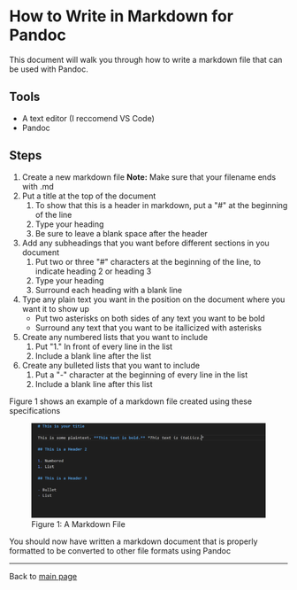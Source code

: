 # How to Write in Markdown for Pandoc

This document will walk you through how to write a markdown file that can be used with Pandoc.

## Tools

- A text editor (I reccomend VS Code)
- Pandoc

## Steps

1. Create a new markdown file
    **Note:** Make sure that your filename ends with .md
2. Put a title at the top of the document
    1. To show that this is a header in markdown, put a "#" at the beginning of the line
    2. Type your heading
    3. Be sure to leave a blank space after the header
3. Add any subheadings that you want before different sections in you document
    1. Put two or three "#" characters at the beginning of the line, to indicate heading 2 or heading 3
    2. Type your heading
    3. Surround each heading with a blank line
4. Type any plain text you want in the position on the document where you want it to show up
    - Put two asterisks on both sides of any text you want to be bold
    - Surround any text that you want to be itallicized with asterisks
5. Create any numbered lists that you want to include
    1. Put "1." In front of every line in the list
    1. Include a blank line after the list
6. Create any bulleted lists that you want to include
    1. Put a "-" character at the beginning of every line in the list
    2. Include a blank line after this list

Figure 1 shows an example of a markdown file created using these specifications

<figure>
<img src="images/markdownexample.png" alt="Properly formatted markdown file">
<figcaption>Figure 1: A Markdown File</figcaption>
</figure>

You should now have written a markdown document that is properly formatted to be converted to other file formats using Pandoc

_________

Back to [main page](index.md)
